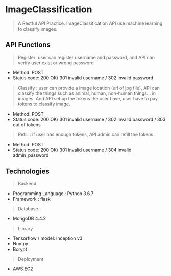 # ImageClassification
> A Restful API Practice. ImageClassification API use machine learning to classify images.

## API Functions
> Register: user can register username and password, and API can verify user exist or wrong password
* Method: POST
* Status code: 200 OK/ 301 invalid username / 302 invalid password
> Classify : user can provide a image location (url of jpg file), API can classify the things such as animal, human, non-human things... in images. And API set up the tokens the user have, user have to pay tokens to classify image. 
* Method: POST
* Status code: 200 OK/ 301 invalid username / 302 invalid password / 303 out of tokens
> Refill : if user has enough tokens, API admin can refill the tokens
* Method: POST
* Status code: 200 OK/ 301 invalid username / 304 invalid admin_password

## Technologies
> Backend
* Programming Language : Python 3.6.7
* Framework : flask

> Database
* MongoDB 4.4.2

> Library
* Tensorflow / model: Inception v3
* Numpy
* Bcrypt


> Deployment
* AWS EC2
